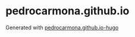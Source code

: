 # pedrocarmona.github.io

Generated with [pedrocarmona.github.io-hugo](https://github.com/pedrocarmona/pedrocarmona.github.io-hugo)
